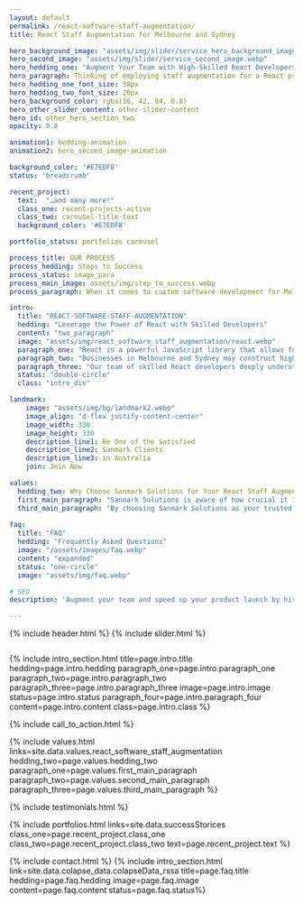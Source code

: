 ```yaml
---
layout: default
permalink: /react-software-staff-augmentation/
title: React Staff Augmentation for Melbourne and Sydney

hero_background_image: "assets/img/slider/service_hero_background_image.webp.webp"
hero_second_image: "assets/img/slider/service_second_image.webp"
hero_hedding_one: "Augment Your Team with High-Skilled React Developers"
hero_paragraph: Thinking of employing staff augmentation for a React project? We can provide specialised skills to meet your business needs. Using React staff augmentation, existing employees and new hires work together to complete the projects on time. With many years of experience at Sanmark Solutions, we make things simpler for you with our react software staff augmentation offer.
hero_hedding_one_font_size: 38px
hero_hedding_two_font_size: 20px
hero_background_color: rgba(16, 42, 84, 0.8)
hero_other_slider_content: other-slider-content
hero_id: other_hero_section_two
opacity: 0.8

animation1: hedding-animation
animation2: hero_second_image-animation

background_color: '#E7EDF8'
status: 'breadcrumb' 

recent_project: 
  text:  "…and many more!"
  class_one: recent-projects-active
  class_two: carousel-title-text
  background_color: '#E7EDF8'

portfolio_status: portfolios carousel

process_title: OUR PROCESS
process_hedding: Steps to Success
process_status: image_para
process_main_image: assets/img/step_to_success.webp
process_paragraph: When it comes to custom software development for Melbourne & Sydney businesses, we follow a methodological process to take your software project from vision to reality. It involves open and honest communication, timely actions, frequent deliverables, and thorough reviews.

intro:
  title: "REACT-SOFTWARE-STAFF-AUGMENTATION"
  hedding: "Leverage the Power of React with Skilled Developers"
  content: "two_paragraph"
  image: "assets/img/react_software_staff_augmentation/react.webp"
  paragraph_one: "React is a powerful JavaScript library that allows for the creation of dynamic and engaging user interfaces. However, finding skilled React developers can be a challenge for many businesses. That's where our React staff augmentation comes in. The demand for React staff augmentation has grown significantly in a few years. Today, having quick and inexpensive development has become essential. You may quickly and effectively extend your development capabilities and keep up with the ever increasing demand for digital solutions by adding skilled React developers to your team. Due to its adaptability, scalability, and simplicity of usage, React has been rapidly embraced by businesses of all sizes." 
  paragraph_two: "Businesses in Melbourne and Sydney may construct high-quality web applications that are tailored to their unique requirements by utilising the knowledge of competent React developers. Businesses may quickly and easily add seasoned React developers to their teams through staff augmentation, which enables them to execute projects more rapidly and effectively. Businesses can also adjust the size of their development team as needed, which offers flexibility and lower costs."
  paragraph_three: "Our team of skilled React developers deeply understands the latest features and best practices in React development, ensuring that your projects are built with the latest technologies and techniques. Contact us today to learn more about how Sanmark Solutions can help you leverage the power of React and other cutting-edge technologies to take your business to the next level."
  status: "double-circle"
  class: "intro_div"

landmark:
    image: "assets/img/bg/landmark2.webp"
    image_align: "d-flex justify-content-center"
    image_width: 330
    image_height: 330
    description_line1: Be One of the Satisfied
    description_line2: Sanmark Clients
    description_line3: in Australia
    join: Join Now

values:
  hedding_two: Why Choose Sanmark Solutions for Your React Staff Augmentation Needs?
  first_main_paragraph: "Sanmark Solutions is aware of how crucial it is to select the ideal partner for your React development project. We take great pride in having a team of skilled React developers committed to providing your company with specialised, scalable, and dependable solutions. Here are some explanations for selecting us."
  third_main_paragraph: "By choosing Sanmark Solutions as your trusted partner for React software staff augmentation, you can be confident that you’re getting high-quality services tailored to meet your business’s specific needs. Contact us today to learn more about how we can help you take your project to the next level."
  
faq:
  title: "FAQ"
  hedding: "Frequently Asked Questions"
  image: "/assets/images/faq.webp"
  content: "expanded"
  status: "one-circle"
  image: "assets/img/faq.webp"

# SEO
description: 'Augment your team and speed up your product launch by hiring the top React developers for Melbourne and Sydney-based businesses. Contact Us!'

---
```


{% include header.html %}
{% include slider.html %}

<div style="margin-top:-50px; background-color:{{page.background_color}};" >
    <div style="height:50px"></div>
    </div>

{% include intro_section.html  title=page.intro.title hedding=page.intro.hedding
      paragraph_one=page.intro.paragraph_one paragraph_two=page.intro.paragraph_two paragraph_three=page.intro.paragraph_three image=page.intro.image status=page.intro.status paragraph_four=page.intro.paragraph_four content=page.intro.content class=page.intro.class %}

{% include call_to_action.html %}

{% include values.html links=site.data.values.react_software_staff_augmentation hedding_two=page.values.hedding_two paragraph_one=page.values.first_main_paragraph paragraph_two=page.values.second_main_paragraph paragraph_three=page.values.third_main_paragraph %}

{% include testimonials.html %}

{% include portfolios.html links=site.data.successStorices class_one=page.recent_project.class_one class_two=page.recent_project.class_two text=page.recent_project.text %}

{% include contact.html %}
{% include intro_section.html link=site.data.colapse_data.colapseData_rssa title=page.faq.title hedding=page.faq.hedding image=page.faq.image content=page.faq.content status=page.faq.status%}

<script>
  $(document).ready(function () {
      var owl1 = $('#carouselOne .owl-carousel'); // Target the first carousel
      owl1.owlCarousel();
      $('#carouselOne .customNextBtn').click(function () { // Target the next button of the first carousel
          owl1.trigger('next.owl.carousel');
      });
      $('#carouselOne .customPrevBtn').click(function () { // Target the previous button of the first carousel
          owl1.trigger('prev.owl.carousel', [300]);
      });
  });

  $(document).ready(function () {
      var owl2 = $('#carouselTwo .owl-carousel'); // Target the second carousel
      owl2.owlCarousel();
      $('#carouselTwo .customNextBtn').click(function () { // Target the next button of the second carousel
          owl2.trigger('next.owl.carousel');
      });
      $('#carouselTwo .customPrevBtn').click(function () { // Target the previous button of the second carousel
          owl2.trigger('prev.owl.carousel', [300]);
      });
  });

  function setCardHeights() {
      // Reset card heights
      $('.value-card').height('auto');

      // Initialize variables
      let maxHeight = 0;

      // Find the maximum height among the cards
      $('.value-card').each(function () {
        const cardHeight = $(this).outerHeight();
        maxHeight = Math.max(maxHeight, cardHeight);
      });

      // Set the maximum height to all the cards
      $('.value-card').height(maxHeight);
    }

    // Call the function initially and on window resize
    $(window).on('load resize', function () {
      setCardHeights();
    });

  $(document).ready(function() {
    $("#owl-demo").owlCarousel({
    autoPlay: 3000, //Set AutoPlay to 3 seconds
    items : 4,
    itemsDesktop : [1199,3],
    itemsDesktopSmall : [979,3]
  });
});
</script>
